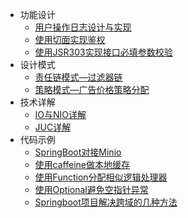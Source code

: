 - <span class="sidebar-title">功能设计</span>
  - [用户操作日志设计与实现](/java/functional-design/用户操作日志设计与实现.md)
  - [使用切面实现鉴权](/java/functional-design/使用切面进行鉴权.md)
  - [使用JSR303实现接口必填参数校验](/java/functional-design/使用JSR303实现接口必填参数校验.md)
- <span class="sidebar-title">设计模式</span>
  - [责任链模式—过滤器链](/java/design-pattern/责任链模式—过滤器链.md)
  - [策略模式—广告价格策略分配](/java/design-pattern/策略模式—广告价格策略分配.md)
- <span class="sidebar-title">技术详解</span>
  - [IO与NIO详解](/java/tech-detail/IO与NIO详解.md)
  - [JUC详解](/java/tech-detail/JUC详解.md)
- <span class="sidebar-title">代码示例</span>
  - [SpringBoot对接Minio](/java/code-demo/springboot对接minio.md)
  - [使用caffeine做本地缓存](/java/code-demo/使用caffeine做本地缓存.md)
  - [使用Function分配相似逻辑处理器](/java/code-demo/使用Function分配相似逻辑处理器.md)
  - [使用Optional避免空指针异常](/java/code-demo/使用Optional避免空指针异常.md)
  - [Springboot项目解决跨域的几种方法](/java/code-demo/Springboot项目跨域配置.md)


